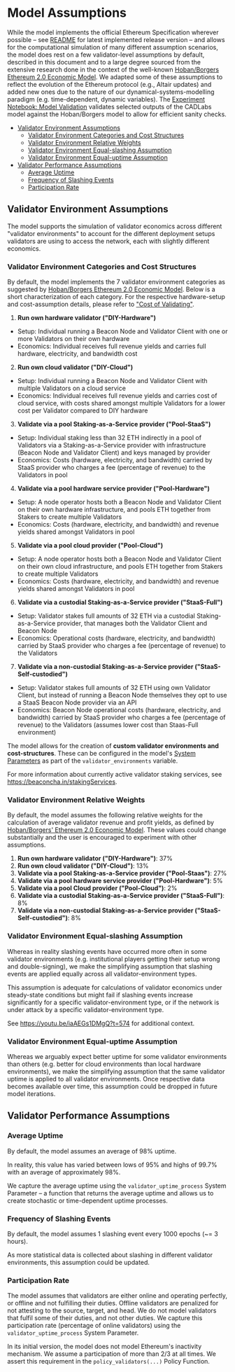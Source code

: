 # Model Assumptions

While the model implements the official Ethereum Specification wherever possible – see [README](README.md) for latest implemented release version – and allows for the computational simulation of many different assumption scenarios, the model does rest on a few validator-level assumptions by default, described in this document and to a large degree sourced from the extensive research done in the context of the well-known [Hoban/Borgers Ethereum 2.0 Economic Model](https://docs.google.com/spreadsheets/d/1y18MoYSBLlHZ-ueN9m0a-JpC6tYjqDtpISJ6_WdicdE). We adapted some of these assumptions to reflect the evolution of the Ethereum protocol (e.g., Altair updates) and added new ones due to the nature of our dynamical-systems-modelling paradigm (e.g. time-dependent, dynamic variables). The [Experiment Notebook: Model Validation](experiments\notebooks\1_model_validation.ipynb) validates selected outputs of the CADLabs model against the Hoban/Borgers model to allow for efficient sanity checks. 

* [Validator Environment Assumptions](#Validator-Environment-Assumptions)
    * [Validator Environment Categories and Cost Structures](#Validator-Environment-Categories-and-Cost-Structures)
    * [Validator Environment Relative Weights](#Validator-Environment-Relative-Weights)
    * [Validator Environment Equal-slashing Assumption](#Validator-Environment-Equal-slashing-Assumption)
    * [Validator Environment Equal-uptime Assumption](#Validator-Environment-Equal-uptime-Assumption)
* [Validator Performance Assumptions](#Validator-Performance-Assumptions)
    * [Average Uptime](#Average-Uptime)
    * [Frequency of Slashing Events](#Frequency-of-Slashing-Events)
    * [Participation Rate](#Participation-Rate)

## Validator Environment Assumptions

The model supports the simulation of validator economics across different "validator environments" to account for the different deployment setups validators are using to access the network, each with slightly different economics. 

### Validator Environment Categories and Cost Structures

By default, the model implements the 7 validator environment categories as suggested by 
[Hoban/Borgers Ethereum 2.0 Economic Model](https://docs.google.com/spreadsheets/d/1y18MoYSBLlHZ-ueN9m0a-JpC6tYjqDtpISJ6_WdicdE). Below is a short characterization of each category. For the respective hardware-setup and cost-assumption details, please refer to ["Cost of Validating"](https://docs.google.com/spreadsheets/d/1y18MoYSBLlHZ-ueN9m0a-JpC6tYjqDtpISJ6_WdicdE).

1. **Run own hardware validator ("DIY-Hardware")**
- Setup: Individual running a Beacon Node and Validator Client with one or more Validators on their own hardware
- Economics: Individual receives full revenue yields and carries full hardware, electricity, and bandwidth cost

2. **Run own cloud validator ("DIY-Cloud")**
- Setup: Individual running a Beacon Node and Validator Client with multiple Validators on a cloud service
- Economics: Individual receives full revenue yields and carries cost of cloud service, with costs shared amongst multiple Validators for a lower cost per Validator compared to DIY hardware

3. **Validate via a pool Staking-as-a-Service provider ("Pool-StaaS")**
- Setup: Individual staking less than 32 ETH indirectly in a pool of Validators via a Staking-as-a-Service provider with infrastructure (Beacon Node and Validator Client) and keys managed by provider
- Economics: Costs (hardware, electricity, and bandwidth) carried by StaaS provider who charges a fee (percentage of revenue) to the Validators in pool

4. **Validate via a pool hardware service provider ("Pool-Hardware")**
- Setup: A node operator hosts both a Beacon Node and Validator Client on their own hardware infrastructure, and pools ETH together from Stakers to create multiple Validators
- Economics: Costs (hardware, electricity, and bandwidth) and revenue yields shared amongst Validators in pool

5. **Validate via a pool cloud provider ("Pool-Cloud")**
- Setup: A node operator hosts both a Beacon Node and Validator Client on their own cloud infrastructure, and pools ETH together from Stakers to create multiple Validators
- Economics: Costs (hardware, electricity, and bandwidth) and revenue yields shared amongst Validators in pool

6. **Validate via a custodial Staking-as-a-Service provider ("StaaS-Full")**
- Setup: Validator stakes full amounts of 32 ETH via a custodial Staking-as-a-Service provider, that manages both the Validator Client and Beacon Node
- Economics: Operational costs (hardware, electricity, and bandwidth) carried by StaaS provider who charges a fee (percentage of revenue) to the Validators

7. **Validate via a non-custodial Staking-as-a-Service provider ("StaaS-Self-custodied")**
- Setup: Validator stakes full amounts of 32 ETH using own Validator Client, but instead of running a Beacon Node themselves they opt to use a StaaS Beacon Node provider via an API
- Economics: Beacon Node operational costs (hardware, electricity, and bandwidth) carried by StaaS provider who charges a fee (percentage of revenue) to the Validators (assumes lower cost than Staas-Full environment)

The model allows for the creation of **custom validator environments and cost-structures**. These can be configured in the model's [System Parameters](model/system_parameters.py) as part of the `validator_environments` variable.

For more information about currently active validator staking services, see https://beaconcha.in/stakingServices.

### Validator Environment Relative Weights

By default, the model assumes the following relative weights for the calculation of average validator revenue and profit yields, as defined by 
[Hoban/Borgers' Ethereum 2.0 Economic Model](https://docs.google.com/spreadsheets/d/1y18MoYSBLlHZ-ueN9m0a-JpC6tYjqDtpISJ6_WdicdE). These values could change substantially and the user is encouraged to experiment with other assumptions. 

1. **Run own hardware validator ("DIY-Hardware")**: 37%
2. **Run own cloud validator ("DIY-Cloud")**: 13%
3. **Validate via a pool Staking-as-a-Service provider ("Pool-Staas")**: 27%
4. **Validate via a pool hardware service provider ("Pool-Hardware")**: 5%
5. **Validate via a pool Cloud provider ("Pool-Cloud")**: 2%
6. **Validate via a custodial Staking-as-a-Service provider ("StaaS-Full")**: 8%
7. **Validate via a non-custodial Staking-as-a-Service provider ("StaaS-Self-custodied")**: 8%

### Validator Environment Equal-slashing Assumption

Whereas in reality slashing events have occurred more often in some validator environments (e.g. institutional players getting their setup wrong and double-signing), we make the simplifying assumption that slashing events are applied equally across all validator-environment types.

This assumption is adequate for calculations of validator economics under steady-state conditions but might fail if slashing events increase significantly for a specific validator-environment type, or if the network is under attack by a specific validator-environment type.

See https://youtu.be/iaAEGs1DMgQ?t=574 for additional context. 

### Validator Environment Equal-uptime Assumption

Whereas we arguably expect better uptime for some validator environments than others (e.g. better for cloud environments than local hardware environments), we make the simplifying assumption that the same validator uptime is applied to all validator environments. Once respective data becomes available over time, this assumption could be dropped in future model iterations.

## Validator Performance Assumptions

### Average Uptime

By default, the model assumes an average of 98% uptime.

In reality, this value has varied between lows of 95% and highs of 99.7% with an average of approximately 98%.

We capture the average uptime using the `validator_uptime_process` System Parameter – a function that returns the average uptime and allows us to create stochastic or time-dependent uptime processes.

### Frequency of Slashing Events

By default, the model assumes 1 slashing event every 1000 epochs (~= 3 hours).

As more statistical data is collected about slashing in different validator environments, this assumption could be updated.

### Participation Rate

The model assumes that validators are either online and operating perfectly, or offline and not fulfilling their duties. Offline validators are penalized for not attesting to the source, target, and head. We do not model validators that fulfil some of their duties, and not other duties. We capture this participation rate (percentage of online validators) using the `validator_uptime_process` System Parameter.

In its initial version, the model does not model Ethereum's inactivity mechanism. We assume a participation of more than 2/3 at all times. We assert this requirement in the `policy_validators(...)` Policy Function.
